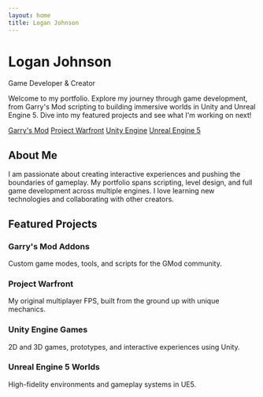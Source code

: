 ```yaml
---
layout: home
title: Logan Johnson
---
```



<div class="hero-container">
  <div class="hero-glow"></div>
  <div class="hero-content">
    <h1 class="hero-title">Logan Johnson</h1>
    <p class="hero-subtitle">Game Developer & Creator</p>
    <p class="hero-intro">Welcome to my portfolio. Explore my journey through game development, from Garry's Mod scripting to building immersive worlds in Unity and Unreal Engine 5. Dive into my featured projects and see what I'm working on next!</p>
    <nav class="hero-nav">
      <a href="/garrysmod/" class="nav-btn">Garry's Mod</a>
      <a href="/projectwarfront/" class="nav-btn">Project Warfront</a>
      <a href="/unity/" class="nav-btn">Unity Engine</a>
      <a href="/unreal/" class="nav-btn">Unreal Engine 5</a>
    </nav>
  </div>
</div>

<main class="main-future">
  <section class="about-section">
    <h2>About Me</h2>
    <p>I am passionate about creating interactive experiences and pushing the boundaries of gameplay. My portfolio spans scripting, level design, and full game development across multiple engines. I love learning new technologies and collaborating with other creators.</p>
  </section>
  <section class="featured-section">
    <h2>Featured Projects</h2>
    <div class="featured-grid">
      <div class="featured-card">
        <h3>Garry's Mod Addons</h3>
        <p>Custom game modes, tools, and scripts for the GMod community.</p>
      </div>
      <div class="featured-card">
        <h3>Project Warfront</h3>
        <p>My original multiplayer FPS, built from the ground up with unique mechanics.</p>
      </div>
      <div class="featured-card">
        <h3>Unity Engine Games</h3>
        <p>2D and 3D games, prototypes, and interactive experiences using Unity.</p>
      </div>
      <div class="featured-card">
        <h3>Unreal Engine 5 Worlds</h3>
        <p>High-fidelity environments and gameplay systems in UE5.</p>
      </div>
    </div>
  </section>
</main>
